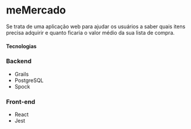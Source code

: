 # meMercado
Se trata de uma aplicação web para ajudar os usuários a saber quais itens precisa adquirir e quanto ficaria o valor médio da sua lista de compra. 


#### Tecnologias
  
### Backend
  - Grails
  - PostgreSQL
  - Spock
  
### Front-end
  - React
  - Jest
  


